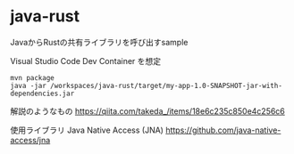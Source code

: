 # java-rust

JavaからRustの共有ライブラリを呼び出すsample


Visual Studio Code Dev Container   を想定





```
mvn package
java -jar /workspaces/java-rust/target/my-app-1.0-SNAPSHOT-jar-with-dependencies.jar
```

解説のようなもの
https://qiita.com/takeda_/items/18e6c235c850e4c256c6

使用ライブラリ
Java Native Access (JNA)
https://github.com/java-native-access/jna
